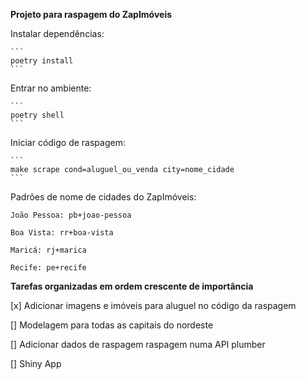 **Projeto para raspagem do ZapImóveis**

Instalar dependências: 

    ```
    poetry install
    ```

Entrar no ambiente: 

    ```
    poetry shell
    ``` 

Iniciar código de raspagem: 

    ```
    make scrape cond=aluguel_ou_venda city=nome_cidade 
    ```

Padrões de nome de cidades do ZapImóveis: 

    João Pessoa: pb+joao-pessoa 

    Boa Vista: rr+boa-vista 

    Maricá: rj+marica 

    Recife: pe+recife 

**Tarefas organizadas em ordem crescente de importância**

[x] Adicionar imagens e imóveis para aluguel no código da raspagem

[] Modelagem para todas as capitais do nordeste

[] Adicionar dados de raspagem raspagem numa API plumber

[] Shiny App
